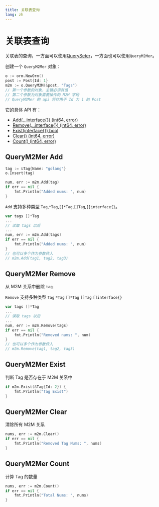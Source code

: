 ```yaml
---
title: 关联表查询
lang: zh
---
```


# 关联表查询

关联表的查询，一方面可以使用[QuerySeter](./query_seter.md)，一方面也可以使用`QueryM2Mer`。

创建一个 `QueryM2Mer` 对象：

```go
o := orm.NewOrm()
post := Post{Id: 1}
m2m := o.QueryM2M(&post, "Tags")
// 第一个参数的对象，主键必须有值
// 第二个参数为对象需要操作的 M2M 字段
// QueryM2Mer 的 api 将作用于 Id 为 1 的 Post
```

它的具体 API 有：

- [Add(...interface{}) (int64, error)](#querym2mer-add)
- [Remove(...interface{}) (int64, error)](#querym2mer-remove)
- [Exist(interface{}) bool](#querym2mer-exist)
- [Clear() (int64, error)](#querym2mer-clear)
- [Count() (int64, error)](#querym2mer-count)

## QueryM2Mer Add

```go
tag := &Tag{Name: "golang"}
o.Insert(tag)

num, err := m2m.Add(tag)
if err == nil {
	fmt.Println("Added nums: ", num)
}
```

`Add` 支持多种类型 `Tag`,`*Tag`,`[]*Tag`,`[]Tag`,`[]interface{}`。

```go
var tags []*Tag
...
// 读取 tags 以后
...
num, err := m2m.Add(tags)
if err == nil {
	fmt.Println("Added nums: ", num)
}
// 也可以多个作为参数传入
// m2m.Add(tag1, tag2, tag3)
```

## QueryM2Mer Remove

从 M2M 关系中删除 `tag`

`Remove` 支持多种类型 `Tag` `*Tag` `[]*Tag` `[]Tag` `[]interface{}`

```go
var tags []*Tag
...
// 读取 tags 以后
...
num, err := m2m.Remove(tags)
if err == nil {
	fmt.Println("Removed nums: ", num)
}
// 也可以多个作为参数传入
// m2m.Remove(tag1, tag2, tag3)
```

## QueryM2Mer Exist

判断 Tag 是否存在于 M2M 关系中

```go
if m2m.Exist(&Tag{Id: 2}) {
	fmt.Println("Tag Exist")
}
```

## QueryM2Mer Clear

清除所有 M2M 关系

```go
nums, err := m2m.Clear()
if err == nil {
	fmt.Println("Removed Tag Nums: ", nums)
}
```

## QueryM2Mer Count

计算 Tag 的数量

```go
nums, err := m2m.Count()
if err == nil {
	fmt.Println("Total Nums: ", nums)
}
```
